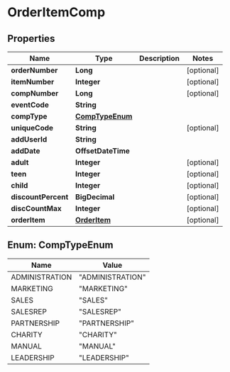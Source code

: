 

# OrderItemComp


## Properties

| Name | Type | Description | Notes |
|------------ | ------------- | ------------- | -------------|
|**orderNumber** | **Long** |  |  [optional] |
|**itemNumber** | **Integer** |  |  [optional] |
|**compNumber** | **Long** |  |  [optional] |
|**eventCode** | **String** |  |  |
|**compType** | [**CompTypeEnum**](#CompTypeEnum) |  |  |
|**uniqueCode** | **String** |  |  [optional] |
|**addUserId** | **String** |  |  |
|**addDate** | **OffsetDateTime** |  |  |
|**adult** | **Integer** |  |  [optional] |
|**teen** | **Integer** |  |  [optional] |
|**child** | **Integer** |  |  [optional] |
|**discountPercent** | **BigDecimal** |  |  [optional] |
|**discCountMax** | **Integer** |  |  [optional] |
|**orderItem** | [**OrderItem**](OrderItem.md) |  |  [optional] |



## Enum: CompTypeEnum

| Name | Value |
|---- | -----|
| ADMINISTRATION | &quot;ADMINISTRATION&quot; |
| MARKETING | &quot;MARKETING&quot; |
| SALES | &quot;SALES&quot; |
| SALESREP | &quot;SALESREP&quot; |
| PARTNERSHIP | &quot;PARTNERSHIP&quot; |
| CHARITY | &quot;CHARITY&quot; |
| MANUAL | &quot;MANUAL&quot; |
| LEADERSHIP | &quot;LEADERSHIP&quot; |




